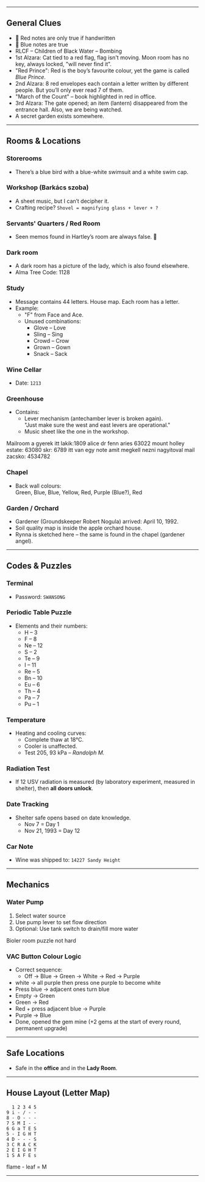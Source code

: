 
---

## General Clues

- 🔴 Red notes are only true if handwritten  
- 🔵 Blue notes are true  
- RLCF – Children of Black Water – Bombing  
- 1st Alzara: Cat tied to a red flag, flag isn't moving. Moon room has no key, always locked, "will never find it".
- "Red Prince": Red is the boy’s favourite colour, yet the game is called *Blue Prince*.  
- 2nd Alzara: 8 red envelopes each contain a letter written by different people. But you’ll only ever read 7 of them.   
- "March of the Count" – book highlighted in red in office.
- 3rd Alzara: The gate opened; an item (lantern) disappeared from the entrance hall. Also, we are being watched.
- A secret garden exists somewhere.  

---

## Rooms & Locations

### Storerooms
- There’s a blue bird with a blue-white swimsuit and a white swim cap.

### Workshop (Barkács szoba)
- A sheet music, but I can’t decipher it.  
- Crafting recipe? `Shovel = magnifying glass + lever + ?`

### Servants' Quarters / Red Room
- Seen memos found in Hartley’s room are always false. 🔴

### Dark room
- A dark room has a picture of the lady, which is also found elsewhere.
- Alma Tree Code: 1128

### Study
- Message contains 44 letters. House map. Each room has a letter. 
- Example:  
  - "F" from Face and Ace.  
  - Unused combinations:  
    - Glove – Love  
    - Sling – Sing  
    - Crowd – Crow  
    - Grown – Gown  
    - Snack – Sack  

### Wine Cellar
- Date: `1213`

### Greenhouse
- Contains:
	- Lever mechanism (antechamber lever is broken again).  
	 "Just make sure the west and east levers are operational."  
	- Music sheet like the one in the workshop.

Mailroom
a gyerek itt lakik:1809 alice dr fenn aries 63022
mount holley estate: 63080
skr: 6789
itt van egy note amit megkell nezni nagyitoval
mail zacsko: 4534782
### Chapel
- Back wall colours:  
  Green, Blue, Blue, Yellow, Red, Purple (Blue?), Red

### Garden / Orchard
- Gardener (Groundskeeper Robert Nogula) arrived: April 10, 1992.  
- Soil quality map is inside the apple orchard house.  
- Rynna is sketched here – the same is found in the chapel (gardener angel).

---

## Codes & Puzzles

### Terminal
- Password: `SWANSONG`

### Periodic Table Puzzle
- Elements and their numbers:
  - H – 3
  - F – 8
  - Ne – 12
  - S – 2
  - Te – 9
  - I – 11
  - Re – 5
  - Bn – 10
  - Eu – 6
  - Th – 4
  - Pa – 7
  - Pu – 1

### Temperature
- Heating and cooling curves:
  - Complete thaw at 18°C.
  - Cooler is unaffected.
  - Test 205, 93 kPa – *Randolph M.*

### Radiation Test
- If 12 USV radiation is measured (by laboratory experiment, measured in shelter), then **all doors unlock**.

### Date Tracking
- Shelter safe opens based on date knowledge.
  - Nov 7 = Day 1  
  - Nov 21, 1993 = Day 12
### Car Note
- Wine was shipped to: `14227 Sandy Height`

---

## Mechanics

### Water Pump
1. Select water source  
2. Use pump lever to set flow direction  
3. Optional: Use tank switch to drain/fill more water

Bioler room puzzle not hard

### VAC Button Colour Logic 
- Correct sequence:
  - Off → Blue → Green → White → Red → Purple
- white -> all purple then press one purple to become white
- Press blue → adjacent ones turn blue  
- Empty → Green  
- Green → Red  
- Red + press adjacent blue → Purple  
- Purple → Blue
- Done, opened the gem mine (+2 gems at the start of every round, permanent upgrade)

---

## Safe Locations

- Safe in the **office** and in the **Lady Room**.

---

## House Layout (Letter Map)

```
  1 2 3 4 5
9 i - / - -
8 - O - - -
7 S M I - -
6 G a T E S
5 - I G H T
4 D - - - S
3 C R A C K
2 E I G H T
1 S A F E s
```
flame - leaf = M

---